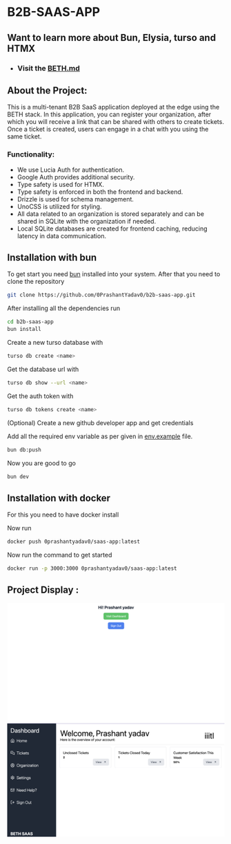 # B2B-SAAS-APP

## Want to learn more about Bun, Elysia, turso and HTMX

- ### Visit the [BETH.md](./BETH.md)

## About the Project:

This is a multi-tenant B2B SaaS application deployed at the edge using the BETH stack. In this application, you can register your organization, after which you will receive a link that can be shared with others to create tickets. Once a ticket is created, users can engage in a chat with you using the same ticket.

### Functionality:

- We use Lucia Auth for authentication.
- Google Auth provides additional security.
- Type safety is used for HTMX.
- Type safety is enforced in both the frontend and backend.
- Drizzle is used for schema management.
- UnoCSS is utilized for styling.
- All data related to an organization is stored separately and can be shared in SQLite with the organization if needed.
- Local SQLite databases are created for frontend caching, reducing latency in data communication.

## Installation with bun

To get start you need [bun](bun) installed into your system.
After that you need to clone the repository

```bash
git clone https://github.com/0PrashantYadav0/b2b-saas-app.git
```

After installing all the dependencies run

```bash
cd b2b-saas-app
bun install
```

Create a new turso database with

```bash
turso db create <name>
```

Get the database url with

```bash
turso db show --url <name>
```

Get the auth token with

```bash
turso db tokens create <name>
```

(Optional) Create a new github developer app and get credentials

Add all the required env variable as per given in [env.example](./.env.example) file.

```bash
bun db:push
```

Now you are good to go

```bash
bun dev
```

## Installation with docker

For this you need to have docker install

Now run

```bash
docker push 0prashantyadav0/saas-app:latest
```

Now run the command to get started

```bash
docker run -p 3000:3000 0prashantyadav0/saas-app:latest
```

## Project Display :

<img src="./public/after-login.png"/>
<img src="./public/dashboard.png"/>
